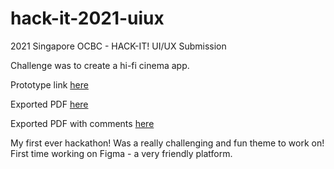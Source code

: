 # hack-it-2021-uiux
2021 Singapore OCBC - HACK-IT! UI/UX Submission

Challenge was to create a hi-fi cinema app.

Prototype link [here](https://www.figma.com/proto/luD355mo1RXupKNIbY9aPf/SEENIMA?node-id=13%3A120&scaling=scale-down&page-id=0%3A1&starting-point-node-id=13%3A113)

Exported PDF [here](https://drive.google.com/file/d/1vF1Te2LSICziJOoT5PCf5WTenOj1BYAg/view?usp=sharing)

Exported PDF with comments [here](https://drive.google.com/file/d/1OIQwFgpccUx5-Du3OTD6MWprI3ZRZDWg/view?usp=sharing)

My first ever hackathon!
Was a really challenging and fun theme to work on!
First time working on Figma - a very friendly platform.

